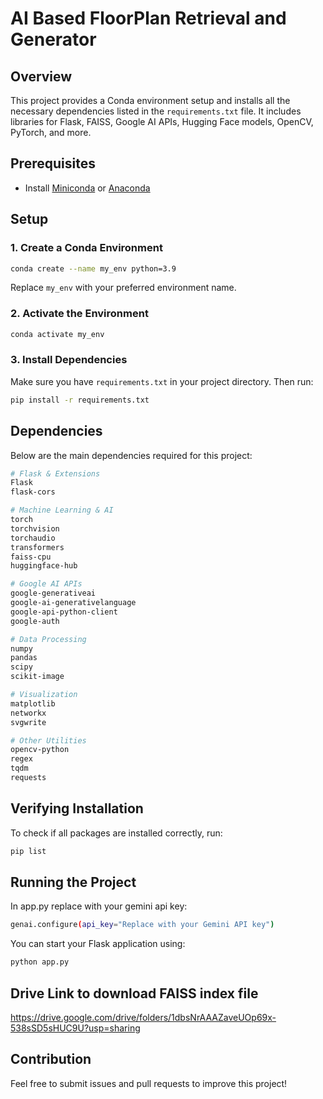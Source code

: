 # AI Based FloorPlan Retrieval and Generator

## Overview
This project provides a Conda environment setup and installs all the necessary dependencies listed in the `requirements.txt` file. It includes libraries for Flask, FAISS, Google AI APIs, Hugging Face models, OpenCV, PyTorch, and more.

## Prerequisites
- Install [Miniconda](https://docs.conda.io/en/latest/miniconda.html) or [Anaconda](https://www.anaconda.com/)

## Setup
### 1. Create a Conda Environment
```sh
conda create --name my_env python=3.9
```
Replace `my_env` with your preferred environment name.

### 2. Activate the Environment
```sh
conda activate my_env
```

### 3. Install Dependencies
Make sure you have `requirements.txt` in your project directory. Then run:
```sh
pip install -r requirements.txt
```

## Dependencies
Below are the main dependencies required for this project:

```sh
# Flask & Extensions
Flask
flask-cors

# Machine Learning & AI
torch
torchvision
torchaudio
transformers
faiss-cpu
huggingface-hub

# Google AI APIs
google-generativeai
google-ai-generativelanguage
google-api-python-client
google-auth

# Data Processing
numpy
pandas
scipy
scikit-image

# Visualization
matplotlib
networkx
svgwrite

# Other Utilities
opencv-python
regex
tqdm
requests
```

## Verifying Installation
To check if all packages are installed correctly, run:
```sh
pip list
```

## Running the Project

In app.py replace with your gemini api key:
```sh
genai.configure(api_key="Replace with your Gemini API key")
```

You can start your Flask application using:
```sh
python app.py
```

## Drive Link to download FAISS index file
https://drive.google.com/drive/folders/1dbsNrAAAZaveUOp69x-538sSD5sHUC9U?usp=sharing

## Contribution
Feel free to submit issues and pull requests to improve this project!



